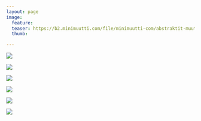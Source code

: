 ```yaml
---
layout: page
image:
  feature:
  teaser: https://b2.minimuutti.com/file/minimuutti-com/abstraktit-muut/1/DS45523-245px.jpg
  thumb:

---
```


[![](https://b2.minimuutti.com/file/minimuutti-com/abstraktit-muut/1/DS45525-800px.jpg)](https://dl.dropboxusercontent.com/sh/ea1wtnz7z734o12/AAAQE-OLtuwgeW3GoMO71Yc3a/abstraktit-muut/1/DS45525.jpg)

[![](https://b2.minimuutti.com/file/minimuutti-com/abstraktit-muut/1/DS45527-800px.jpg)](https://dl.dropboxusercontent.com/sh/ea1wtnz7z734o12/AABcYivHfJ5kHtvudzufuu2ha/abstraktit-muut/1/DS45527.jpg)

[![](https://b2.minimuutti.com/file/minimuutti-com/abstraktit-muut/1/DS45530-800px.jpg)](https://dl.dropboxusercontent.com/sh/ea1wtnz7z734o12/AAAQXeuHbe4rZAwtbZsIaTnFa/abstraktit-muut/1/DS45530.jpg)

[![](https://b2.minimuutti.com/file/minimuutti-com/abstraktit-muut/1/DS27447-800px.jpg)](https://dl.dropboxusercontent.com/sh/ea1wtnz7z734o12/AACoNVY1-SHwuLxEcB6Mv33Ea/abstraktit-muut/1/DS27447.jpg)

[![](https://b2.minimuutti.com/file/minimuutti-com/abstraktit-muut/1/DS45524-800px.jpg)](https://dl.dropboxusercontent.com/sh/ea1wtnz7z734o12/AABwPz0y2cnzTsH_Mx0wv5n2a/abstraktit-muut/1/DS45524.jpg)

[![](https://b2.minimuutti.com/file/minimuutti-com/abstraktit-muut/1/DS45523-800px.jpg)](https://dl.dropboxusercontent.com/sh/ea1wtnz7z734o12/AAA7mWUgaktZz2L8cNfz6jMaa/abstraktit-muut/1/DS45523.jpg)
